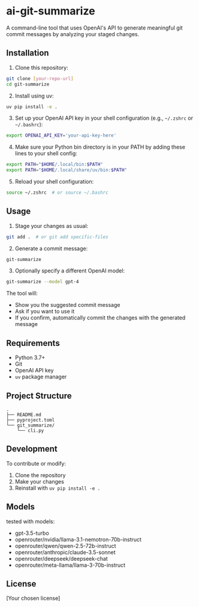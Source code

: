 # ai-git-summarize

A command-line tool that uses OpenAI's API to generate meaningful git commit messages by analyzing your staged changes.

## Installation

1. Clone this repository:
```bash
git clone [your-repo-url]
cd git-summarize
```

2. Install using uv:
```bash
uv pip install -e .
```

3. Set up your OpenAI API key in your shell configuration (e.g., `~/.zshrc` or `~/.bashrc`):
```bash
export OPENAI_API_KEY='your-api-key-here'
```

4. Make sure your Python bin directory is in your PATH by adding these lines to your shell config:
```bash
export PATH="$HOME/.local/bin:$PATH"
export PATH="$HOME/.local/share/uv/bin:$PATH"
```

5. Reload your shell configuration:
```bash
source ~/.zshrc  # or source ~/.bashrc
```

## Usage

1. Stage your changes as usual:
```bash
git add .  # or git add specific-files
```

2. Generate a commit message:
```bash
git-summarize
```

3. Optionally specify a different OpenAI model:
```bash
git-summarize --model gpt-4
```

The tool will:
- Show you the suggested commit message
- Ask if you want to use it
- If you confirm, automatically commit the changes with the generated message

## Requirements

- Python 3.7+
- Git
- OpenAI API key
- `uv` package manager

## Project Structure

```
.
├── README.md
├── pyproject.toml
└── git_summarize/
    └── cli.py
```

## Development

To contribute or modify:

1. Clone the repository
2. Make your changes
3. Reinstall with `uv pip install -e .`

## Models
tested with models:
- gpt-3.5-turbo
- openrouter/nvidia/llama-3.1-nemotron-70b-instruct
- openrouter/qwen/qwen-2.5-72b-instruct
- openrouter/anthropic/claude-3.5-sonnet
- openrouter/deepseek/deepseek-chat
- openrouter/meta-llama/llama-3-70b-instruct


## License

[Your chosen license]
